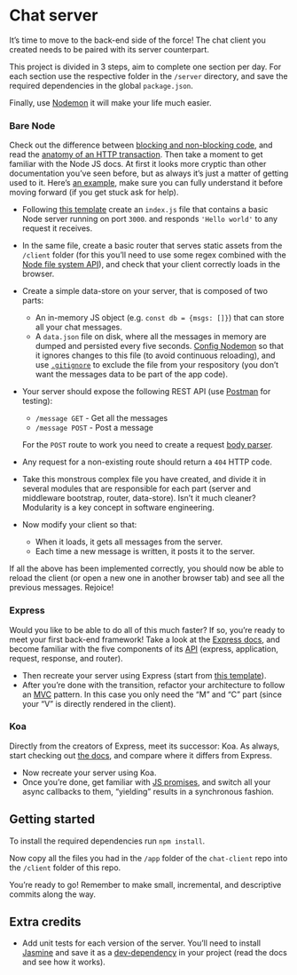 # Chat server

It’s time to move to the back-end side of the force! The chat client you created needs to be paired with its server counterpart.

This project is divided in 3 steps, aim to complete one section per day. For each section use the respective folder in the `/server` directory, and save the required dependencies in the global `package.json`.

Finally, use [Nodemon](https://github.com/remy/nodemon) it will make your life much easier.

### Bare Node

Check out the difference between [blocking and non-blocking code](https://nodejs.org/en/docs/guides/blocking-vs-non-blocking/), and read the [anatomy of an HTTP transaction](https://nodejs.org/en/docs/guides/anatomy-of-an-http-transaction/). Then take a moment to get familiar with the Node JS docs. At first it looks more cryptic than other documentation you’ve seen before, but as always it’s just a matter of getting used to it. Here’s [an example](https://nodejs.org/api/fs.html#fs_fs_readfile_file_options_callback), make sure you can fully understand it before moving forward (if you get stuck ask for help).

- Following [this template](https://nodejs.org/api/synopsis.html) create an `index.js` file that contains a basic Node server running on port `3000`. and responds `'Hello world'` to any request it receives.
- In the same file, create a basic router that serves static assets from the `/client` folder (for this you’ll need to use some regex combined with the [Node file system API](https://nodejs.org/api/fs.html)), and check that your client correctly loads in the browser.
- Create a simple data-store on your server, that is composed of two parts:
  - An in-memory JS object (e.g. `const db = {msgs: []}`) that can store all your chat messages.
  - A `data.json` file on disk, where all the messages in memory are dumped and persisted every five seconds. [Config Nodemon](https://github.com/remy/nodemon#config-files) so that it ignores changes to this file (to avoid continuous reloading), and use [`.gitignore`](https://git-scm.com/docs/gitignore) to exclude the file from your respository (you don’t want the messages data to be part of the app code).
- Your server should expose the following REST API (use [Postman](https://www.getpostman.com/) for testing):
  - `/message GET` - Get all the messages
  - `/message POST` - Post a message

  For the `POST` route to work you need to create a request [body parser](https://nodejs.org/en/docs/guides/anatomy-of-an-http-transaction/#request-body).
- Any request for a non-existing route should return a `404` HTTP code.
- Take this monstrous complex file you have created, and divide it in several modules that are responsible for each part (server and middleware bootstrap, router, data-store). Isn’t it much cleaner? Modularity is a key concept in software engineering.
- Now modify your client so that:
  - When it loads, it gets all messages from the server.
  - Each time a new message is written, it posts it to the server.

If all the above has been implemented correctly, you should now be able to reload the client (or open a new one in another browser tab) and see all the previous messages. Rejoice!

### Express

Would you like to be able to do all of this much faster? If so, you’re ready to meet your first back-end framework! Take a look at the [Express docs](https://expressjs.com/), and become familiar with the five components of its [API](https://expressjs.com/en/4x/api.html) (express, application, request, response, and router).

- Then recreate your server using Express (start from [this template](https://expressjs.com/en/starter/hello-world.html)).
- After you’re done with the transition, refactor your architecture to follow an [MVC](https://en.wikipedia.org/wiki/Model%E2%80%93view%E2%80%93controller) pattern. In this case you only need the “M” and “C” part (since your “V” is directly rendered in the client).

### Koa

Directly from the creators of Express, meet its successor: Koa. As always, start checking out [the docs](http://koajs.com/), and compare where it differs from Express.

- Now recreate your server using Koa.
- Once you’re done, get familiar with [JS promises](https://developer.mozilla.org/en/docs/Web/JavaScript/Reference/Global_Objects/Promise), and switch all your async callbacks to them, “yielding” results in a synchronous fashion.

## Getting started

To install the required dependencies run `npm install`.

Now copy all the files you had in the `/app` folder of the `chat-client` repo into the `/client` folder of this repo.

You’re ready to go! Remember to make small, incremental, and descriptive commits along the way.

## Extra credits

- Add unit tests for each version of the server. You’ll need to install [Jasmine](https://jasmine.github.io/) and save it as a [dev-dependency](https://docs.npmjs.com/cli/install) in your project (read the docs and see how it works).
